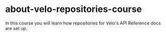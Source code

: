 # about-velo-repositories-course
In this course you will learn how repositories for Velo's API Reference docs are set up. 

